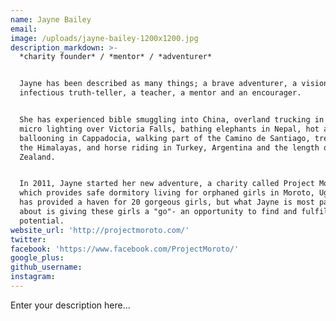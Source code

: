 ```yaml
---
name: Jayne Bailey
email:
image: /uploads/jayne-bailey-1200x1200.jpg
description_markdown: >-
  *charity founder* / *mentor* / *adventurer*


  Jayne has been described as many things; a brave adventurer, a visionary, an
  infectious truth-teller, a teacher, a mentor and an encourager.


  She has experienced bible smuggling into China, overland trucking in Africa,
  micro lighting over Victoria Falls, bathing elephants in Nepal, hot air
  ballooning in Cappadocia, walking part of the Camino de Santiago, trekking in
  the Himalayas, and horse riding in Turkey, Argentina and the length of New
  Zealand.


  In 2011, Jayne started her new adventure, a charity called Project Moroto
  which provides safe dormitory living for orphaned girls in Moroto, Uganda. She
  has provided a haven for 20 gorgeous girls, but what Jayne is most passionate
  about is giving these girls a "go"- an opportunity to find and fulfil their
  potential.
website_url: 'http://projectmoroto.com/'
twitter:
facebook: 'https://www.facebook.com/ProjectMoroto/'
google_plus:
github_username:
instagram:
---
```


Enter your description here...

